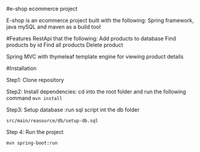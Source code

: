 #e-shop ecommerce project

E-shop is an ecommerce project built with the following: Spring framework, java
mySQL and maven as a build tool


#Features
RestApi that the following: Add products to database Find products by id Find all products Delete 
product

Spring MVC with thymeleaf template engine for viewing product details

#Installation

Step1: Clone repository

Step2: Install dependencies: cd  into the root  folder and run the following
command
`mvn install`

Step3: Setup database :run sql script int the db folder

`src/main/reasource/db/setup-db.sql`

Step 4: Run the project

`mvn spring-boot:run`


